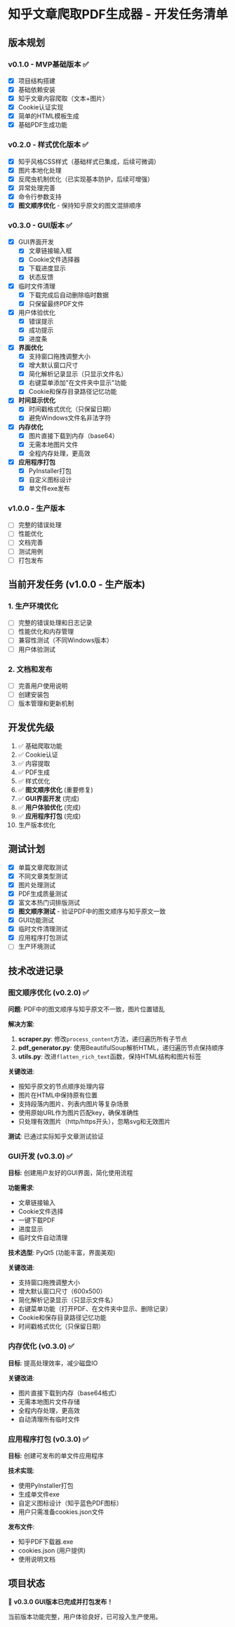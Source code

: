 # 知乎文章爬取PDF生成器 - 开发任务清单

## 版本规划

### v0.1.0 - MVP基础版本 ✅
- [x] 项目结构搭建
- [x] 基础依赖安装
- [x] 知乎文章内容爬取（文本+图片）
- [x] Cookie认证实现
- [x] 简单的HTML模板生成
- [x] 基础PDF生成功能

### v0.2.0 - 样式优化版本 ✅
- [x] 知乎风格CSS样式（基础样式已集成，后续可微调）
- [x] 图片本地化处理
- [x] 反爬虫机制优化（已实现基本防护，后续可增强）
- [x] 异常处理完善
- [x] 命令行参数支持
- [x] **图文顺序优化** - 保持知乎原文的图文混排顺序

### v0.3.0 - GUI版本 ✅
- [x] GUI界面开发
  - [x] 文章链接输入框
  - [x] Cookie文件选择器
  - [x] 下载进度显示
  - [x] 状态反馈
- [x] 临时文件清理
  - [x] 下载完成后自动删除临时数据
  - [x] 只保留最终PDF文件
- [x] 用户体验优化
  - [x] 错误提示
  - [x] 成功提示
  - [x] 进度条
- [x] **界面优化**
  - [x] 支持窗口拖拽调整大小
  - [x] 增大默认窗口尺寸
  - [x] 简化解析记录显示（只显示文件名）
  - [x] 右键菜单添加"在文件夹中显示"功能
  - [x] Cookie和保存目录路径记忆功能
- [x] **时间显示优化**
  - [x] 时间戳格式优化（只保留日期）
  - [x] 避免Windows文件名非法字符
- [x] **内存优化**
  - [x] 图片直接下载到内存（base64）
  - [x] 无需本地图片文件
  - [x] 全程内存处理，更高效
- [x] **应用程序打包**
  - [x] PyInstaller打包
  - [x] 自定义图标设计
  - [x] 单文件exe发布

### v1.0.0 - 生产版本
- [ ] 完整的错误处理
- [ ] 性能优化
- [ ] 文档完善
- [ ] 测试用例
- [ ] 打包发布

## 当前开发任务 (v1.0.0 - 生产版本)

### 1. 生产环境优化
- [ ] 完整的错误处理和日志记录
- [ ] 性能优化和内存管理
- [ ] 兼容性测试（不同Windows版本）
- [ ] 用户体验测试

### 2. 文档和发布
- [ ] 完善用户使用说明
- [ ] 创建安装包
- [ ] 版本管理和更新机制

## 开发优先级
1. ✅ 基础爬取功能
2. ✅ Cookie认证
3. ✅ 内容提取
4. ✅ PDF生成
5. ✅ 样式优化
6. ✅ **图文顺序优化** (重要修复)
7. ✅ **GUI界面开发** (完成)
8. ✅ **用户体验优化** (完成)
9. ✅ **应用程序打包** (完成)
10. 生产版本优化

## 测试计划
- [x] 单篇文章爬取测试
- [x] 不同文章类型测试
- [x] 图片处理测试
- [x] PDF生成质量测试
- [x] 富文本热门词排版测试
- [x] **图文顺序测试** - 验证PDF中的图文顺序与知乎原文一致
- [x] GUI功能测试
- [x] 临时文件清理测试
- [x] 应用程序打包测试
- [ ] 生产环境测试

## 技术改进记录

### 图文顺序优化 (v0.2.0) ✅
**问题**: PDF中的图文顺序与知乎原文不一致，图片位置错乱

**解决方案**:
1. **scraper.py**: 修改`process_content`方法，递归遍历所有子节点
2. **pdf_generator.py**: 使用BeautifulSoup解析HTML，递归遍历节点保持顺序
3. **utils.py**: 改进`flatten_rich_text`函数，保持HTML结构和图片标签

**关键改进**:
- 按知乎原文的节点顺序处理内容
- 图片在HTML中保持原有位置
- 支持段落内图片、列表内图片等复杂场景
- 使用原始URL作为图片匹配key，确保准确性
- 只处理有效图片（http/https开头），忽略svg和无效图片

**测试**: 已通过实际知乎文章测试验证

### GUI开发 (v0.3.0) ✅
**目标**: 创建用户友好的GUI界面，简化使用流程

**功能需求**:
- 文章链接输入
- Cookie文件选择
- 一键下载PDF
- 进度显示
- 临时文件自动清理

**技术选型**: PyQt5 (功能丰富，界面美观)

**关键改进**:
- 支持窗口拖拽调整大小
- 增大默认窗口尺寸（600x500）
- 简化解析记录显示（只显示文件名）
- 右键菜单功能（打开PDF、在文件夹中显示、删除记录）
- Cookie和保存目录路径记忆功能
- 时间戳格式优化（只保留日期）

### 内存优化 (v0.3.0) ✅
**目标**: 提高处理效率，减少磁盘IO

**关键改进**:
- 图片直接下载到内存（base64格式）
- 无需本地图片文件存储
- 全程内存处理，更高效
- 自动清理所有临时文件

### 应用程序打包 (v0.3.0) ✅
**目标**: 创建可发布的单文件应用程序

**技术实现**:
- 使用PyInstaller打包
- 生成单文件exe
- 自定义图标设计（知乎蓝色PDF图标）
- 用户只需准备cookies.json文件

**发布文件**:
- 知乎PDF下载器.exe
- cookies.json (用户提供)
- 使用说明文档

## 项目状态
🎉 **v0.3.0 GUI版本已完成并打包发布！**

当前版本功能完整，用户体验良好，已可投入生产使用。
